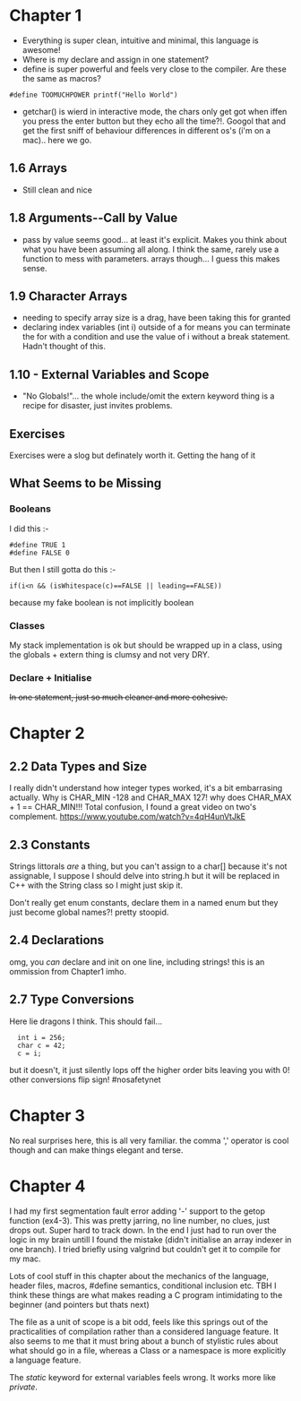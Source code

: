 # Chapter 1
- Everything is super clean, intuitive and minimal, this language is awesome!
- Where is my declare and assign in one statement?
- define is super powerful and feels very close to the compiler.  Are these the same as macros?
```
#define TOOMUCHPOWER printf("Hello World")
```
- getchar() is wierd in interactive mode, the chars only get got when iffen you press the enter button but they echo all the time?!.  Googol that and get the first sniff of behaviour differences in different os's (i'm on a mac).. here we go.

## 1.6  Arrays
- Still clean and nice 

## 1.8 Arguments--Call by Value
- pass by value seems good... at least it's explicit.  Makes you think about what you have been assuming all along.  I think the same, rarely use a function to mess with parameters.  arrays though... I guess this makes sense.

## 1.9 Character Arrays
- needing to specify array size is a drag, have been taking this for granted
- declaring index variables (int i) outside of a for means you can terminate the for with a condition and use the value of i without a break statement.  Hadn't thought of this.

## 1.10 - External Variables and Scope
- "No Globals!"... the whole include/omit the extern keyword thing is a recipe for disaster, just invites problems.

## Exercises
Exercises were a slog but definately worth it.  Getting the hang of it

## What Seems to be Missing
### Booleans
I did this :-
```
#define TRUE 1
#define FALSE 0
```
But then I still gotta do this :-
```
if(i<n && (isWhitespace(c)==FALSE || leading==FALSE))
```
because my fake boolean is not implicitly boolean

### Classes
My stack implementation is ok but should be wrapped up in a class, using the globals + extern thing is clumsy and not very DRY.

### Declare + Initialise
~~In one statement, just so much cleaner and more cohesive.~~

# Chapter 2
## 2.2 Data Types and Size
I really didn't understand how integer types worked, it's a bit embarrasing actually.  Why is CHAR_MIN -128 and CHAR_MAX 127!  why does CHAR_MAX + 1 == CHAR_MIN!!! Total confusion, I found a great video on two's complement.
https://www.youtube.com/watch?v=4qH4unVtJkE

## 2.3 Constants
Strings littorals *are* a thing, but you can't assign to a char[] because
it's not assignable, I suppose I should delve into string.h but it will be replaced in C++ with the String class so I might just skip it.

Don't really get enum constants, declare them in a named enum but they just become global names?! pretty stoopid.

## 2.4 Declarations
omg, you *can* declare and init on one line, including strings!  this is an ommission from Chapter1 imho.

## 2.7 Type Conversions
Here lie dragons I think.  This should fail...
```
  int i = 256;
  char c = 42;
  c = i;
```
but it doesn't, it just silently lops off the higher order bits leaving you with 0! other conversions flip sign! #nosafetynet

# Chapter 3
No real surprises here, this is all very familiar.  the comma ',' operator is cool though and can make things elegant and terse.

# Chapter 4
I had my first segmentation fault error adding '-' support to the getop function (ex4-3).  This was pretty jarring, no line number, no clues, just drops out.  Super hard to track down.  In the end I just had to run over the logic in my brain untill I found the mistake (didn't initialise an array indexer in one branch).  I tried briefly using valgrind but couldn't get it to compile for my mac.

Lots of cool stuff in this chapter about the mechanics of the language, header files, macros, #define semantics, conditional inclusion etc. TBH I think these things are what makes reading a C program intimidating to the beginner (and pointers but thats next)

The file as a unit of scope is a bit odd, feels like this springs out of the practicalities of compilation rather than a considered language feature.  It also seems to me that it must bring about a bunch of stylistic rules about what should go in a file, whereas a Class or a namespace is more explicitly a language feature.

The *static* keyword for external variables feels wrong.  It works more like *private*.